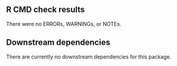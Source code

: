 ## R CMD check results
There were no ERRORs, WARNINGs, or NOTEs. 

## Downstream dependencies
There are currently no downstream dependencies for this package.
